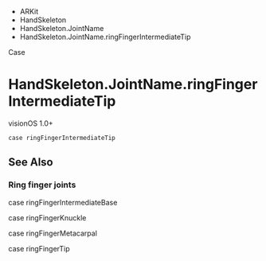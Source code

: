 

- ARKit
- HandSkeleton
- HandSkeleton.JointName
-  HandSkeleton.JointName.ringFingerIntermediateTip 

Case

# HandSkeleton.JointName.ringFingerIntermediateTip

visionOS 1.0+

``` source
case ringFingerIntermediateTip
```

## See Also

### Ring finger joints

case ringFingerIntermediateBase

case ringFingerKnuckle

case ringFingerMetacarpal

case ringFingerTip

